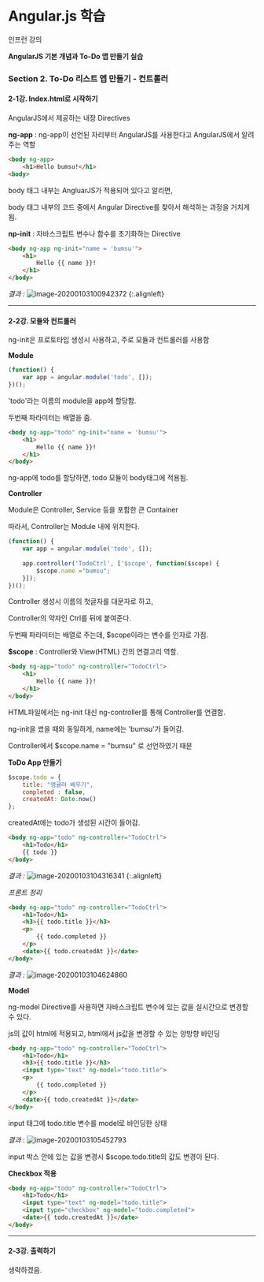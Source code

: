 # Angular.js 학습

인프런 강의

**AngularJS 기본 개념과 To-Do 앱 만들기 실습**



### Section 2. To-Do 리스트 앱 만들기 - 컨트롤러

#### 2-1강. Index.html로 시작하기

AngularJS에서 제공하는 내장 Directives



**ng-app** : ng-app이 선언된 자리부터 AngularJS를 사용한다고 AngularJS에서 알려주는 역할

```HTML
<body ng-app>
	<h1>Hello bumsu!</h1>
<body>
```

body 태그 내부는 AngluarJS가 적용되어 있다고 알리면,

body 태그 내부의 코드 중에서 Angular Directive를 찾아서 해석하는 과정을 거치게 됨.



**np-init** : 자바스크립트 변수나 함수를 초기화하는 Directive

```HTML
<body ng-app ng-init="name = 'bumsu'">
    <h1>
        Hello {{ name }}!
    </h1>
</body>
```

_결과 :_      ![image-20200103100942372](C:\Users\bumsu\AppData\Roaming\Typora\typora-user-images\image-20200103100942372.png) {:.alignleft}







---

#### 2-2강. 모듈와 컨트롤러

ng-init은 프로토타입 생성시 사용하고, 주로 모듈과 컨트롤러를 사용함



**Module**

```js
(function() {
  	var app = angular.module('todo', []);
})();
```

'todo'라는 이름의 module을 app에 할당함.

두번째 파라미터는 배열을 줌.



```html
<body ng-app="todo" ng-init="name = 'bumsu'">
    <h1>
        Hello {{ name }}!
    </h1>
</body>
```

ng-app에 todo를 할당하면, todo 모듈이 body태그에 적용됨.



**Controller**

Module은 Controller, Service 등을 포함한 큰 Container

따라서, Controller는 Module 내에 위치한다.



```js
(function() {
  	var app = angular.module('todo', []);
  
  	app.controller('TodoCtrl', ['$scope', function($scope) {
        $scope.name ="bumsu";
    }]);
})();
```

Controller 생성시 이름의 첫글자를 대문자로 하고,

Controller의 약자인 Ctrl를 뒤에 붙여준다.

두번째 파라미터는 배열로 주는데, $scope이라는 변수를 인자로 가짐.

**$scope** : Controller와 View(HTML) 간의 연결고리 역할.



```html
<body ng-app="todo" ng-controller="TodoCtrl">
    <h1>
        Hello {{ name }}!
    </h1>
</body>
```

HTML파일에서는 ng-init 대신 ng-controller를 통해 Controller를 연결함.

ng-init을 썼을 때와 동일하게, name에는 'bumsu'가 들어감.

Controller에서 $scope.name = "bumsu" 로 선언하였기 때문





**ToDo App 만들기**

```js
$scope.todo = {
    title: "앵귤러 배우기",
    completed : false,
    createdAt: Date.now()
};
```

createdAt에는 todo가 생성된 시간이 들어감.



```html
<body ng-app="todo" ng-controller="TodoCtrl">
    <h1>Todo</h1>
    {{ todo }}
</body>
```

_결과 :_      ![image-20200103104316341](C:\Users\bumsu\AppData\Roaming\Typora\typora-user-images\image-20200103104316341.png) {:.alignleft}



_프론트 정리_

```html
<body ng-app="todo" ng-controller="TodoCtrl">
    <h1>Todo</h1>
    <h3>{{ todo.title }}</h3>
    <p>
        {{ todo.completed }}
    </p>
    <date>{{ todo.createdAt }}</date>
</body>
```

_결과 :_      ![image-20200103104624860](C:\Users\bumsu\AppData\Roaming\Typora\typora-user-images\image-20200103104624860.png)



**Model**

ng-model Directive를 사용하면 자바스크립트 변수에 있는 값을 실시간으로 변경할 수 있다.

js의 값이 html에 적용되고, html에서 js값을 변경할 수 있는 양방향 바인딩



```html
<body ng-app="todo" ng-controller="TodoCtrl">
    <h1>Todo</h1>
    <h3>{{ todo.title }}</h3>
    <input type="text" ng-model="todo.title">
    <p>
        {{ todo.completed }}
    </p>
    <date>{{ todo.createdAt }}</date>
</body>
```

input 태그에 todo.title 변수를 model로 바인딩한 상태



_결과_ :     ![image-20200103105452793](C:\Users\bumsu\AppData\Roaming\Typora\typora-user-images\image-20200103105452793.png)

input 박스 안에 있는 값을 변경시 $scope.todo.title의 값도 변경이 된다.





**Checkbox 적용**

```html
<body ng-app="todo" ng-controller="TodoCtrl">
    <h1>Todo</h1>
    <input type="text" ng-model="todo.title">
    <input type="checkbox" ng-model="todo.completed">
    <date>{{ todo.createdAt }}</date>
</body>
```





---

#### 2-3강. 출력하기

생략하겠음.



